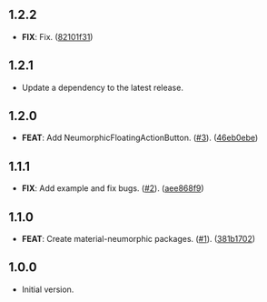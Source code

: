 ## 1.2.2

 - **FIX**: Fix. ([82101f31](https://github.com/gsmlg-dev/material-neumorphic/commit/82101f31aff21ba5301757c83e56b4c34fc079b8))

## 1.2.1

 - Update a dependency to the latest release.

## 1.2.0

 - **FEAT**: Add NeumorphicFloatingActionButton. ([#3](https://github.com/gsmlg-dev/material-neumorphic/issues/3)). ([46eb0ebe](https://github.com/gsmlg-dev/material-neumorphic/commit/46eb0ebea3d64f1fa67f876b2c140e14dc1fdb02))

## 1.1.1

 - **FIX**: Add example and fix bugs. ([#2](https://github.com/gsmlg-dev/material-neumorphic/issues/2)). ([aee868f9](https://github.com/gsmlg-dev/material-neumorphic/commit/aee868f9c060db20e0fe03cd60574cf5dc523bb1))

## 1.1.0

 - **FEAT**: Create material-neumorphic packages. ([#1](https://github.com/gsmlg-dev/material-neumorphic/issues/1)). ([381b1702](https://github.com/gsmlg-dev/material-neumorphic/commit/381b17028aebdda43c47a3d381d7b3cf2559ed09))

## 1.0.0

- Initial version.

